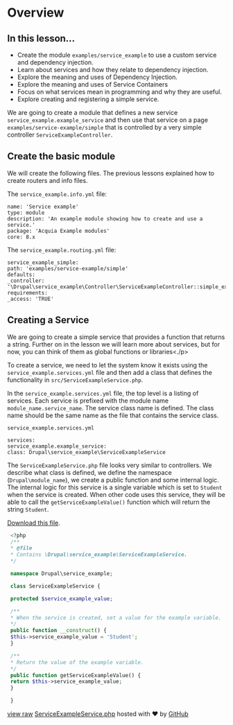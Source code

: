 <!--
{
"name" : "drupal-8-services-dependency-injection-and-service-containers",
"version" : "0.0.1",
"title" : "Lesson 8.1 - Services, dependency injection, and service containers",
"description" : "Services, dependency injection, and service containers",
"freshnessDate" : 2015-12-11,
"homepage" : "https://docs.acquia.com/articles/drupal-8-services-dependency-injection-and-service-containers",
"canonicalSource" : "https://docs.acquia.com/articles/drupal-8-services-dependency-injection-and-service-containers",
"license" : "CC BY-SA"
}
-->

<!-- @section -->

# Overview

<!-- @section -->

## In this lesson...

*   Create the module `examples/service_example` to use a custom service and dependency injection.
*   Learn about services and how they relate to dependency injection.
*   Explore the meaning and uses of Dependency Injection.
*   Explore the meaning and uses of Service Containers
*   Focus on what services mean in programming and why they are useful.
*   Explore creating and registering a simple service.

We are going to create a module that defines a new service `service_example.example_service` and then use that service on a page `examples/service-example/simple` that is controlled by a very simple controller `ServiceExampleController`.

<!-- @section -->

## Create the basic module

We will create the following files. The previous lessons explained how to create routers and info files.

The `service_example.info.yml` file:

```
name: 'Service example'
type: module
description: 'An example module showing how to create and use a service.'
package: 'Acquia Example modules'
core: 8.x
```

The `service_example.routing.yml` file:

```
service_example_simple:
path: 'examples/service-example/simple'
defaults:
_controller: '\Drupal\service_example\Controller\ServiceExampleController::simple_example'
requirements:
_access: 'TRUE'
```

<!-- @section -->

## Creating a Service

We are going to create a simple service that provides a function that returns a string. Further on in the lesson we will learn more about services, but for now, you can think of them as global functions or libraries<./p>

To create a service, we need to let the system know it exists using the `service_example.services.yml` file and then add a class that defines the functionality in `src/ServiceExampleService.php`.

In the `service_example.services.yml` file, the top level is a listing of services. Each service is prefixed with the module name `module_name.service_name`. The service class name is defined. The class name should be the same name as the file that contains the service class.

`service_example.services.yml`

```
services:
service_example.example_service:
class: Drupal\service_example\ServiceExampleService
```

The `ServiceExampleService.php` file looks very similar to controllers. We describe what class is defined, we define the namespace (`Drupal\module_name`), we create a public function and some internal logic. The internal logic for this service is a single variable which is set to `Student` when the service is created. When other code uses this service, they will be able to call the `getServiceExampleValue()` function which will return the string `Student`.

[Download this file](https://gist.github.com/acquialibrary/baab3196a591cadcb7cc/archive/446300388665064979cd781701983c80e51a20b5.zip).

```php
 <?php
 /**
 * @file
 * Contains \Drupal\service_example\ServiceExampleService.
 */

 namespace Drupal\service_example;

 class ServiceExampleService {

 protected $service_example_value;

 /**
 * When the service is created, set a value for the example variable.
 */
 public function __construct() {
 $this->service_example_value = 'Student';
 }

 /**
 * Return the value of the example variable.
 */
 public function getServiceExampleValue() {
 return $this->service_example_value;
 }

 }
```

[view raw](https://gist.github.com/acquialibrary/baab3196a591cadcb7cc/raw/446300388665064979cd781701983c80e51a20b5/ServiceExampleService.php) [ServiceExampleService.php](https://gist.github.com/acquialibrary/baab3196a591cadcb7cc#file-serviceexampleservice-php) hosted with ❤ by [GitHub](https://github.com)
